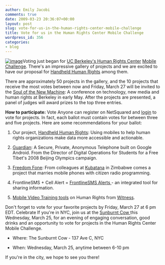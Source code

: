 ```yaml
---
author: Emily Jacobi
comments: true
date: 2009-03-23 20:36:07+00:00
layout: post
slug: vote-for-us-in-the-human-rights-center-mobile-challenge
title: Vote for us in the Human Rights Center Mobile Challenge
wordpress_id: 356
categories:
- blog
---
```


[![image](https://s3.amazonaws.com/digidem-www/wp-content/uploads/2009/03/mobile-phone1-200x300.jpg)](https://s3.amazonaws.com/digidem-www/wp-content/uploads/2009/03/mobile-phone1.jpg)Voting just began for [UC Berkeley's Human Rights Center](http://hrc.berkeley.edu/) [Mobile Challenge](http://www.netsquared.org/hrc-ucb). There's an impressive gallery of projects and we are excited to have our proposal for [Handheld Human Rights](http://www.netsquared.org/projects/handheld-human-rights) among them.

There are approximately 50 projects in the gallery, and the 10 projects that receive the most votes between now and Friday, March 27 will be invited to the [Soul of the New Machine](http://hrc.berkeley.edu/events/NewMachineConference/index.html): A conference on technology, new media and human rights at Berkeley in early May. After the projects are presented, a panel of judges will award prizes to the top three entries.

**How to participate:**
Vote
Anyone can register on NetSquared and [login](http://netsquared.org/hrc-ucb/vote) to vote for projects. In fact, each ballot must contain votes for between three and five projects. Here are some recommendations for your ballot:

1. Our project, [Handheld Human Rights](http://www.netsquared.org/projects/handheld-human-rights): Using mobiles to help human rights organizations make data more accessible and actionable.

2. [Guardian](http://netsquared.org/projects/guardian-secure-private-anonymous-telephone-built-google-android): A Secure, Private, Anonymous Telephone built on Google Android. From the Director of Digital Operations for Students for a Free Tibet's 2008 Beijing Olympics campaign.

3. [Freedom Fone](http://www.netsquared.org/projects/freedom-fone): From colleagues at [Kubatana](http://www.kubatana.net/) in Zimbabwe comes a project that marries mobile phones with citizen radio programming.

4. FrontlineSMS + Cell Alert = [FrontlineSMS Alerts ](http://www.netsquared.org/projects/frontlinesms-alerts)- an integrated tool for sharing information.

5. [Mobile Video Training tools](http://www.netsquared.org/projects/human-rights-mobile-video-training-tools) on Human Rights from [Witness](http://www.witness.org/).

Don't forget to vote for your favorite projects by Friday, March 27 at 6 pm EDT.
Celebrate
If you're in NYC, join us at the [Sunburnt Cow ](http://www.thesunburntcow.com)this Wednesday, March 25, for an evening of engaging conversation, good drinks and an opportunity to vote for projects in the Human Rights Center Mobile Challenge.



	
  * Where: The Sunburnt Cow - 137 Ave C, NYC

	
  * When: Wednesday, March 25, anytime between 6-10 pm


If you're in the city, we hope to see you there!
